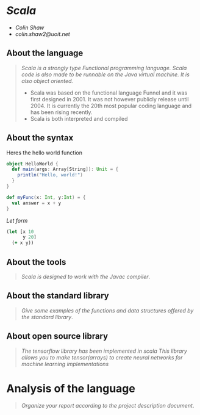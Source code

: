 # _Scala_

- _Colin Shaw_
- _colin.shaw2@uoit.net_

## About the language

> _Scala is a strongly type Functional programming language.  Scala code is also made to be runnable on the Java virtual machine. It is also object oriented._
> 
> - Scala was based on the functional language Funnel and it was first designed in 2001.  It was not however publicly release until 2004.  It is currently the 20th most popular coding language and has been rising recently.
> - Scala is both interpreted and compiled

## About the syntax

Heres the hello world function
```scala
object HelloWorld {
  def main(args: Array[String]): Unit = {
    println("Hello, world!")
  }
}
```

```scala
def myFunc(x: Int, y:Int) = {
  val answer = x + y
}
```
*Let form*

```clojure
(let [x 10
      y 20]
  (+ x y))
```

## About the tools

> _Scala is designed to work with the Javac compiler_.

## About the standard library

> _Give some examples of the functions and data structures
> offered by the standard library_.

## About open source library

> _The tensorflow library has been implemented in scala
This library allows you to make tensor(arrays) to create neural networks for machine learning implementations_

# Analysis of the language

> _Organize your report according to the project description
document_.


